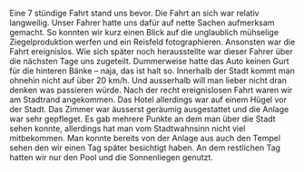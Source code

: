 Eine 7 stündige Fahrt stand uns bevor. Die Fahrt an sich war relativ langweilig. Unser Fahrer hatte uns dafür auf nette Sachen aufmerksam gemacht. So konnten wir kurz einen Blick auf die unglaublich mühselige Ziegelproduktion werfen und ein Reisfeld fotographieren. Ansonsten war die Fahrt ereignislos. Wie sich später noch herausstellte war dieser Fahrer über die nächsten Tage uns zugeteilt. Dummerweise hatte das Auto keinen Gurt für die hinteren Bänke – naja, das ist halt so. Innerhalb der Stadt kommt man ohnehin nicht auf über 20 km/h. Und ausserhalb will man lieber nicht dran denken was passieren würde. Nach der recht ereignislosen Fahrt waren wir am Stadtrand angekommen. Das Hotel allerdings war auf einem Hügel vor der Stadt. Das Zimmer war äusserst geräumig ausgestattet und die Anlage war sehr gepfleget. Es gab mehrere Punkte an dem man über die Stadt sehen konnte, allerdings hat man vom Stadtwahnsinn nicht viel mitbekommen. Man konnte bereits von der Anlage aus auch den Tempel sehen den wir einen Tag später besichtigt haben. An dem restlichen Tag hatten wir nur den Pool und die Sonnenliegen genutzt.
